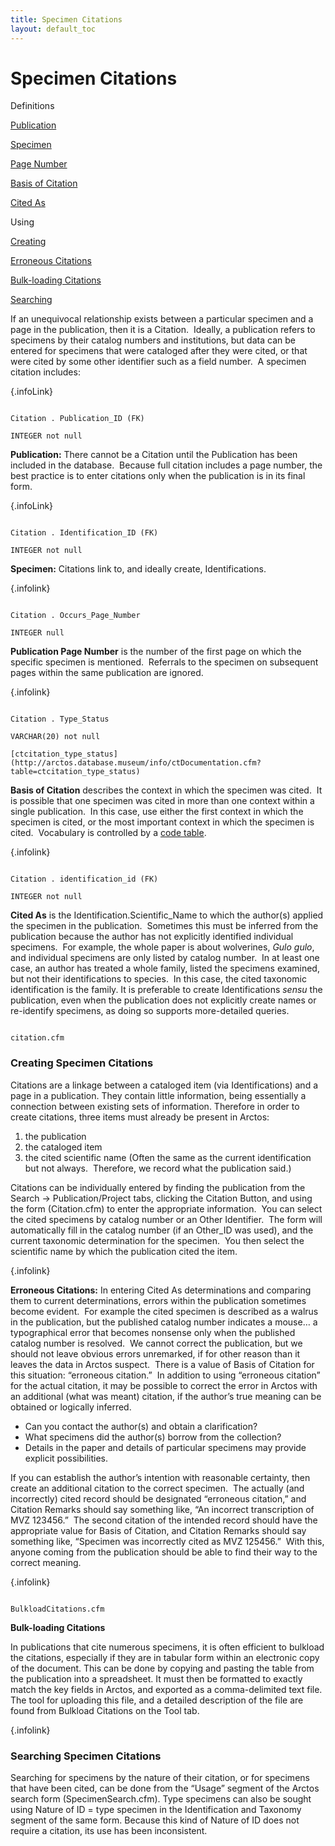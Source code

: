 ```yaml
---
title: Specimen Citations
layout: default_toc
---
```


# Specimen Citations

<div class="anchors">

<div class="anchortitle">

Definitions

</div>

[Publication](#publication_id)

[Specimen](#collection_object)

[Page Number](#occurs_page_number)

[Basis of Citation](#citation_type)

[Cited As](#cited_as_taxon)

<div class="anchortitle">

Using

</div>

[Creating](#create_cite)

[Erroneous Citations](#erroneous_citation)

[Bulk-loading Citations](#bulkload_citations)

[Searching](#search_cite)

</div>

If an unequivocal relationship exists between a particular specimen and
a page in the publication, then it is a Citation.  Ideally, a
publication refers to specimens by their catalog numbers and
institutions, but data can be entered for specimens that were cataloged
after they were cited, or that were cited by some other identifier such
as a field number.  A specimen citation includes:

[](){.infoLink}

```

Citation . Publication_ID (FK)

INTEGER not null

```

**Publication:** There cannot be a Citation until the Publication has
been included in the database.  Because full citation includes a page
number, the best practice is to enter citations only when the
publication is in its final form.

[](){.infoLink}

```

Citation . Identification_ID (FK)

INTEGER not null

```

**Specimen:** Citations link to, and ideally create, Identifications.

[](){.infolink}

```

Citation . Occurs_Page_Number

INTEGER null

```

**Publication Page Number** is the number of the first page on which the
specific specimen is mentioned.  Referrals to the specimen on subsequent
pages within the same publication are ignored.

[](#top){.infolink}

```

Citation . Type_Status

VARCHAR(20) not null

[ctcitation_type_status](http://arctos.database.museum/info/ctDocumentation.cfm?table=ctcitation_type_status)

```

**Basis of Citation** describes the context in which the specimen was
cited.  It is possible that one specimen was cited in more than one
context within a single publication.  In this case, use either the first
context in which the specimen is cited, or the most important context in
which the specimen is cited.  Vocabulary is controlled by a [code
table](http://arctos.database.museum/info/ctDocumentation.cfm?table=ctcitation_type_status).

[](){.infolink}

```

Citation . identification_id (FK)

INTEGER not null

```

**Cited As** is the Identification.Scientific_Name to which the
author(s) applied the specimen in the publication.  Sometimes this must
be inferred from the publication because the author has not explicitly
identified individual specimens.  For example, the whole paper is about
wolverines, *Gulo gulo*, and individual specimens are only listed by
catalog number.  In at least one case, an author has treated a whole
family, listed the specimens examined, but not their identifications to
species.  In this case, the cited taxonomic identification is the
family. It is preferable to create Identifications *sensu* the
publication, even when the publication does not explicitly create names
or re-identify specimens, as doing so supports more-detailed queries.

```

citation.cfm

```

### **Creating Specimen Citations**

Citations are a linkage between a cataloged item (via Identifications)
and a page in a publication. They contain little information, being
essentially a connection between existing sets of information. Therefore
in order to create citations, three items must already be present in
Arctos:

1.  the publication
2.  the cataloged item
3.  the cited scientific name (Often the same as the current
    identification but not always.  Therefore, we record what the
    publication said.)

Citations can be individually entered by finding the publication from
the Search -&gt; Publication/Project tabs, clicking the Citation Button,
and using the form (Citation.cfm) to enter the appropriate information. 
You can select the cited specimens by catalog number or an Other
Identifier.  The form will automatically fill in the catalog number (if
an Other_ID was used), and the current taxonomic determination for the
specimen.  You then select the scientific name by which the publication
cited the item.

[](){.infolink}

**Erroneous Citations:** In entering Cited As determinations and
comparing them to current determinations, errors within the publication
sometimes become evident.  For example the cited specimen is described
as a walrus in the publication, but the published catalog number
indicates a mouse… a typographical error that becomes nonsense only when
the published catalog number is resolved.  We cannot correct the
publication, but we should not leave obvious errors unremarked, if for
other reason than it leaves the data in Arctos suspect.  There is a
value of Basis of Citation for this situation: “erroneous citation.”  In
addition to using “erroneous citation” for the actual citation, it may
be possible to correct the error in Arctos with an additional (what was
meant) citation, if the author’s true meaning can be obtained or
logically inferred.

-   Can you contact the author(s) and obtain a clarification?
-   What specimens did the author(s) borrow from the collection?
-   Details in the paper and details of particular specimens may provide
    explicit possibilities.

If you can establish the author’s intention with reasonable certainty,
then create an additional citation to the correct specimen.  The
actually (and incorrectly) cited record should be designated “erroneous
citation,” and Citation Remarks should say something like, “An incorrect
transcription of MVZ 123456.”  The second citation of the intended
record should have the appropriate value for Basis of Citation, and
Citation Remarks should say something like, “Specimen was incorrectly
cited as MVZ 125456.”  With this, anyone coming from the publication
should be able to find their way to the correct meaning.

[](){.infolink}

```

BulkloadCitations.cfm

```

**Bulk-loading Citations**

In publications that cite numerous specimens, it is often efficient to
bulkload the citations, especially if they are in tabular form within an
electronic copy of the document. This can be done by copying and pasting
the table from the publication into a spreadsheet. It must then be
formatted to exactly match the key fields in Arctos, and exported as a
comma-delimited text file. The tool for uploading this file, and a
detailed description of the file are found from Bulkload Citations on
the Tool tab.

[](#top){.infolink}

### **Searching Specimen Citations**

Searching for specimens by the nature of their citation, or for
specimens that have been cited, can be done from the “Usage” segment of
the Arctos search form (SpecimenSearch.cfm). Type specimens can also be
sought using Nature of ID = type specimen in the Identification and
Taxonomy segment of the same form. Because this kind of Nature of ID
does not require a citation, its use has been inconsistent.
